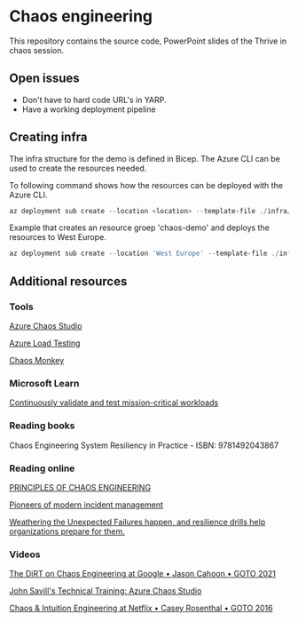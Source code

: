 # Chaos engineering

This repository contains the source code, PowerPoint slides of the Thrive in chaos session.

## Open issues
 - Don't have to hard code URL's in YARP.
 - Have a working deployment pipeline

## Creating infra

The infra structure for the demo is defined in Bicep. The Azure CLI can be used to create the resources needed.

To following command shows how the resources can be deployed with the Azure CLI.
```powershell
az deployment sub create --location <location> --template-file ./infra/main.bicep --parameters resourceGroupName=<resourceGroupName>
```

Example that creates an resource groep 'chaos-demo' and deploys the resources to West Europe.
```powershell
az deployment sub create --location 'West Europe' --template-file ./infra/main.bicep --parameters resourceGroupName='chaos-demo'
```

## Additional resources

### Tools
[Azure Chaos Studio](https://learn.microsoft.com/en-us/azure/chaos-studio/chaos-studio-overview)

[Azure Load Testing](https://learn.microsoft.com/en-us/azure/load-testing/overview-what-is-azure-load-testing)

[Chaos Monkey](https://netflix.github.io/chaosmonkey/)

### Microsoft Learn
[Continuously validate and test mission-critical workloads](https://learn.microsoft.com/en-us/training/modules/continuous-validate-test-mission-critical-workloads/)

### Reading books
Chaos Engineering System Resiliency in Practice - ISBN: 9781492043867

### Reading online
[PRINCIPLES OF CHAOS ENGINEERING](https://principlesofchaos.org/)

[Pioneers of modern incident management](https://books.sorryapp.com/2/incident-communication-101/26/pioneers-of-modern-incident-management)

[Weathering the Unexpected
Failures happen, and resilience drills help organizations prepare for them.](https://queue.acm.org/detail.cfm?id=2371516)

### Videos
[The DiRT on Chaos Engineering at Google • Jason Cahoon • GOTO 2021](https://www.youtube.com/watch?v=6I8Ag9mCEpY)

[John Savill's Technical Training: Azure Chaos Studio](https://www.youtube.com/watch?v=IkEQm6m46Ow)

[Chaos & Intuition Engineering at Netflix • Casey Rosenthal • GOTO 2016](https://www.youtube.com/watch?v=Q4nniyAarbs)